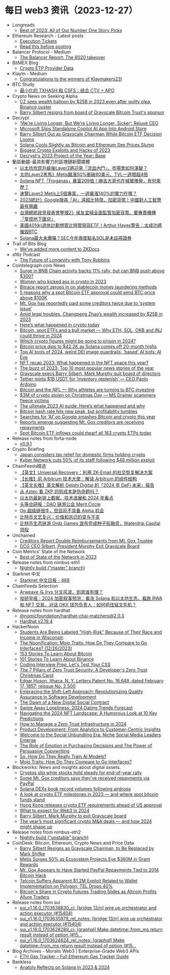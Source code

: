 # 每日 web3 资讯（2023-12-27）

- Longreads
  - [Best of 2023: All of Our Number One Story Picks](https://longreads.com/2023/12/26/best-of-2023-all-of-our-number-one-story-picks/)
- Ethereum Research - Latest posts
  - [Execution Tickets](https://ethresear.ch/t/execution-tickets/17944#post_3)
  - [Read this before posting](https://ethresear.ch/t/read-this-before-posting/8#post_5)
- Balancer Protocol - Medium
  - [The Balancer Report: The 8020 takeover](https://medium.com/balancer-protocol/the-balancer-report-the-8020-takeover-1905764b0d41?source=rss----c0ac9f127fc5---4)
- BitMEX Blog
  - [Crypto ETP Provider Data](https://blog.bitmex.com/crypto-etp-provider-data/)
- Klaytn - Medium
  - [Congratulations to the winners of Klaymakers23!](https://medium.com/klaytn/congratulations-to-the-winners-of-klaymakers23-c85b91dff4be?source=rss----fdd4b65b0d8f---4)
- BTC Study
  - [最小化的 TXHASH 和 CSFS：结合 CTV + APO](https://www.btcstudy.org/2023/12/26/combined-ctv-apo-to-minimal-txhash-csfs/)
- Crypto News on Seeking Alpha
  - [CZ sees wealth balloon by $25B in 2023 even after guilty plea, Binance ouster](https://seekingalpha.com/news/4050383-cz-sees-wealth-balloon-by-25b-in-2023-even-after-guilty-plea-binance-ouster?utm_source=feed_news_crypto&utm_medium=referral&feed_item_type=news)
  - [Barry Silbert resigns from board of Grayscale Bitcoin Trust's sponsor](https://seekingalpha.com/news/4050331-barry-silbert-resigns-from-board-of-grayscale-bitcoin-trusts-sponsor?utm_source=feed_news_crypto&utm_medium=referral&feed_item_type=news)
- Decrypt
  - [‘We’re Living Longer, But We’re Living Longer, Sicker’: Rejuve CEO](https://decrypt.co/210928/were-living-longer-but-were-living-longer-sicker-rejuve-ceo)
  - [Microsoft Slips Standalone Copilot AI App Into Android Store](https://decrypt.co/210918/microsoft-slips-standalone-copilot-app-for-android-into-google-app-store)
  - [Barry Silbert Out as Grayscale Chairman While Bitcoin ETF Decision Looms](https://decrypt.co/210919/barry-silbert-out-as-grayscale-chairman-while-bitcoin-etf-decision-looms)
  - [Solana Cools Slightly as Bitcoin and Ethereum See Prices Slump](https://decrypt.co/210911/solana-cools-slightly-as-bitcoin-and-ethereum-see-prices-slump)
  - [Biggest Crypto Exploits and Hacks of 2023](https://decrypt.co/210802/biggest-crypto-hacks-of-2023)
  - [Decrypt's 2023 Project of the Year: Base](https://decrypt.co/210661/decrypt-project-year-2023-coinbase-ethereum-base)
- 動區動趨-最具影響力的區塊鏈新聞媒體
  - [以太坊坎昆升級後Layer2將迎來「流血內鬥」，市場會如何演變？](https://www.blocktempo.com/after-the-upgrade-in-cancun-how-will-the-market-landscape-of-layer-2-evolve/)
  - [太坊Layer2黑馬》Metis飆漲50%衝破80美元、TVL一週增超4倍](https://www.blocktempo.com/metis-soared-50-yesterday-and-tvl-increased-more-than-4-times-on-the-7th/)
  - [Solana NFT「Froganas」暴富209倍！麻吉大哥也在喊單陣營，有何來歷？](https://www.blocktempo.com/the-solana-nft-project-froganas-which-surged-209-times-in-value-whats-its-background/)
  - [速覽Layer2 Metis上5個專案，一週暴漲140%的實力在哪？](https://www.blocktempo.com/a-quick-overview-of-five-projects-on-layer2-metis/)
  - [2023統計》Google搜尋「AI」遠超比特幣、加密貨幣！中國對人工智慧最有興趣](https://www.blocktempo.com/searches-for-ai-on-google-smashes-bitcoin/)
  - [台灣總統政見發表會整理2》侯友宜喊全面監管加密貨幣、要專責機構「掌控地下匯兌」](https://www.blocktempo.com/hou-you-yi-said-build-specialized-agency-to-monitor-underground-funds-that-preventing-fraud/)
  - [美國401(k)退休計劃想買比特幣現貨ETF！Arthur Hayes警告：太成功將摧毀BTC](https://www.blocktempo.com/experts-are-optimistic-about-the-introduction-of-bitcoin-spot-etf-to-the-us-401k-retirement-plan/)
  - [Solana最大未爆彈？SEC今年兩度點名SOL是未註冊證券](https://www.blocktempo.com/the-secs-crypto-as-securities-stance-once-decimated-altcoins/)
- Trail of Bits Blog
  - [We’ve added more content to ZKDocs](https://blog.trailofbits.com/2023/12/26/weve-added-more-content-to-zkdocs/)
- a16z Podcast
  - [The Future of Longevity with Tony Robbins](https://a16z.simplecast.com/episodes/the-future-of-longevity-with-tony-robbins-YJfnLxwl)
- Cointelegraph.com News
  - [Surge in BNB Chain activity backs 11% rally, but can BNB push above $300?](https://cointelegraph.com/news/surge-in-bnb-chain-activity-backs-11-rally-but-can-bnb-push-above-300)
  - [Women who kicked ass in crypto in 2023](https://cointelegraph.com/news/women-kicked-ass-in-crypto-2023)
  - [Bitrace report zeroes in on stablecoin money laundering methods](https://cointelegraph.com/news/bitrace-stablecoin-money-laundering-methods)
  - [5 reasons why a spot Bitcoin ETF approval could send BTC price above $100K](https://cointelegraph.com/news/5-reasons-why-a-spot-bitcoin-etf-approval-could-send-btc-price-above-100k)
  - [Mt. Gox has reportedly paid some creditors twice due to ‘system issue’](https://cointelegraph.com/news/mt-gox-reportedly-paid-some-creditors-twice-system-issue)
  - [Amid legal troubles, Changpeng Zhao’s wealth increased by $25B in 2023](https://cointelegraph.com/news/changpeng-zhao-wealth-increased)
  - [Here’s what happened in crypto today](https://cointelegraph.com/news/what-happened-in-crypto-today)
  - [Bitcoin, spot ETFs and a bull market — Why ETH, SOL, OKB and INJ could thrive in 2024](https://cointelegraph.com/news/bitcoin-spot-etfs-and-a-bull-market-why-eth-sol-okb-and-inj-could-thrive-in-2024)
  - [Which crypto figures might be going to prison in 2024?](https://cointelegraph.com/news/crypto-figures-prison-2024)
  - [Bitcoin price dips to $42.2K as Solana comes off 20-month highs](https://cointelegraph.com/news/bitcoin-price-dips-42-2-k-solana-20-month-highs)
  - [Top AI tools of 2024, weird DEI image guardrails, ‘based’ AI bots: AI Eye](https://cointelegraph.com/magazine/top-ai-tools-2024-based-ai-bots-weird-dei-image-guardrails-ai-eye/)
  - [NFT recap 2023: What happened in the NFT space this year?](https://cointelegraph.com/news/nft-recap-2023-bitcoin-ordinals-unite)
  - [The buzz of 2023: Top 10 most popular news stories of the year](https://cointelegraph.com/news/the-buzz-of-2023-top-10-most-popular-news-stories-of-the-year)
  - [Grayscale execs Barry Silbert, Mark Murphy quit board of directors](https://cointelegraph.com/news/grayscale-barry-silbert-resigns-board)
  - [Tether mints $1B USDT for ‘inventory replenish’ — CEO Paolo Ardoino](https://cointelegraph.com/news/tether-1-billion-usdt-inventory-replenish)
  - [Bitcoin and the NFL — Why athletes are turning to BTC investing](https://cointelegraph.com/news/bitcoin-and-the-nfl-why-athletes-are-turning-to-btc-investing)
  - [$3M of crypto stolen on Christmas Day — MS Drainer scammers fleece victims](https://cointelegraph.com/news/3m-of-crypto-stolen-christmas-day)
  - [The ultimate 2023 AI guide: Here’s what happened and why](https://cointelegraph.com/news/the-ultimate-2023-ai-guide-here-s-what-happened-and-why)
  - [Bitcoin hash rate hits new peak, but profitability tumbles](https://cointelegraph.com/news/bitcoin-hash-rate-hits-new-peak-but-profitability-tumbles)
  - [Searches for ‘AI’ on Google smashes Bitcoin and crypto this year](https://cointelegraph.com/news/ai-google-search-trend-beats-bitcoin-crypto-this-year)
  - [Reports emerge suggesting Mt. Gox creditors are receiving repayments](https://cointelegraph.com/news/mt-gox-creditors-repayments-received-social-media-reports)
  - [Spot Bitcoin ETF inflows could dwarf all 163 crypto ETPs today](https://cointelegraph.com/news/spot-bitcoin-etf-inflows-dwarf-150-crypto-etp-today)
- Release notes from forta-node
  - [v0.9.1](https://github.com/forta-network/forta-node/releases/tag/v0.9.1)
- Crypto Briefing
  - [Japan considers tax relief for domestic firms holding crypto](https://cryptobriefing.com/japan-considers-tax-relief-domestic-firms-holding-crypto/?utm_source=feed&utm_medium=rss)
  - [Kyber Network cuts 50% of its staff following $48 million exploit](https://cryptobriefing.com/kyber-network-cuts-50-staff-following-48-million-exploit/?utm_source=feed&utm_medium=rss)
- ChainFeeds精选
  - [【英文】Universal Recovery：利用 ZK-Email 的社交恢复解决方案](https://blog.getclave.io/p/universal-recovery-a-social-recovery)
  - [【长推】前 Arbitrum 技术大使：解读 Arbitrum 的组件结构](https://x.com/eternal1997L/status/1739306843153838186)
  - [【英文长推】英文解析 Delphi Digital 的「2024 年 DeFi 未来」报告](https://twitter.com/stacy_muur/status/1739255004261961884)
  - [从 Aztec 看 ZKP 的低成本是伪命题吗？](https://mirror.xyz/0x867A3f354c0eCB6622aEf1bF14C3BE79338AD889/Fg-9XE0jXLkiYu3iJLI0e-ur_mWRkryaY5Vg3vXdf4A)
  - [以太坊最新链上数据、技术进展和 2024 年看点](https://foresightnews.pro/article/detail/50276)
  - [头等仓研报：DAO 链游公会 Merit Circle](https://mp.weixin.qq.com/s?__biz=MzU2ODg5OTg3Ng==&mid=2247489403&idx=1&sn=692b362b09d4c5aad6fd0442d01ba61e&chksm=fc87b730cbf03e26d76cbdcd89e7f4428fcaccbb6f391ee301c013d0150d175677b85f2dec3b#rd)
  - [Op 超级链很牛，但目前不具备 Alpha 机会](https://www.techflowpost.com/article/detail_15265.html)
  - [比特币文艺复兴：价值和共识的变与不变](https://mp.weixin.qq.com/s/FKo7yoFPbGeH6a7qvo0-ow)
  - [比特币生态链游 Ordz Games 宣布完成种子轮融资，Waterdrip Capital 领投](https://twitter.com/ordzgames/status/1739102764545048814)
- Unchained
  - [Creditors Report Double Reimbursements from Mt. Gox Trustee](https://unchainedcrypto.com/creditors-report-double-reimbursements-from-mt-gox-trustee/)
  - [DCG CEO Silbert, President Murphy Exit Grayscale Board](https://unchainedcrypto.com/dcg-ceo-silbert-president-murphy-exit-grayscale-board/)
- Coin Metrics' State of the Network
  - [Best of State of the Network in 2023](https://coinmetrics.substack.com/p/state-of-the-network-issue-239)
- Release notes from nimbus-eth1
  - [Nightly build ("master" branch)](https://github.com/status-im/nimbus-eth1/releases/tag/nightly)
- Starknet 中文
  - [Starknet 中文日报 - 468](https://starknetzh.substack.com/p/starknet-468)
- ChainFeeds Selection
  - [Arweave 与 Irys 分叉风波，到底谁有理？](https://substack.chainfeeds.xyz/p/arweave-irys)
  - [投研早报｜2024 加密叙事预测：看涨 Solana 和以太坊生态，看跌 RWA 和 NFT 交易、对话 OKX 钱包负责人：如何抓住铭文先机？](https://substack.chainfeeds.xyz/p/2024-solana-rwa-nft-okx)
- Release notes from hardhat
  - [@nomicfoundation/hardhat-chai-matchers@2.0.3](https://github.com/NomicFoundation/hardhat/releases/tag/%40nomicfoundation%2Fhardhat-chai-matchers%402.0.3)
  - [Hardhat v2.19.4](https://github.com/NomicFoundation/hardhat/releases/tag/hardhat%402.19.4)
- HackerNoon
  - [Students Are Being Labeled "High-Risk" Because of Their Race and Income in Wisconsin](https://hackernoon.com/students-are-being-labeled-high-risk-because-of-their-race-and-income-in-wisconsin?source=rss)
  - [The Noonification: Mojo Traits: How Do They Compare to Go Interfaces? (12/26/2023)](https://hackernoon.com/12-26-2023-noonification?source=rss)
  - [153 Stories To Learn About Bitcoin](https://hackernoon.com/153-stories-to-learn-about-bitcoin?source=rss)
  - [101 Stories To Learn About Binance](https://hackernoon.com/101-stories-to-learn-about-binance?source=rss)
  - [Coding Interview Prep: Let's Test Your CSS](https://hackernoon.com/coding-interview-prep-lets-test-your-css?source=rss)
  - [The 7 Pillars of Zero Trust Security: A Developer's Zero Trust Christmas Carol](https://hackernoon.com/the-7-pillars-of-zero-trust-security-a-developers-zero-trust-christmas-carol?source=rss)
  - [Edgar Huson, Ithaca, N. Y. Letters Patent No. 16,648, dated February 17, 1857; reissue No. 2,500](https://hackernoon.com/edgar-huson-ithaca-n-y-letters-patent-no-16648-dated-february-17-1857-reissue-no-2500?source=rss)
  - [Embracing the Shift-Left Approach: Revolutionizing Quality Assurance in Software Development](https://hackernoon.com/embracing-the-shift-left-approach-revolutionizing-quality-assurance-in-software-development?source=rss)
  - [The Dawn of a New Digital Social Contract](https://hackernoon.com/the-dawn-of-a-new-digital-social-contract?source=rss)
  - [Swipe Away Loneliness: 2024 Dating Trends Forecast](https://hackernoon.com/swipe-away-loneliness-2024-dating-trends-forecast?source=rss)
  - [Navigating the 2024 NFT Landscape: A Humorous Look at 10 Key Predictions](https://hackernoon.com/navigating-the-2024-nft-landscape-a-humorous-look-at-10-key-predictions?source=rss)
  - [How to Manage a Zero Trust Infrastructure in 2024](https://hackernoon.com/how-to-manage-a-zero-trust-infrastructure-in-2024?source=rss)
  - [Product Development: From Analytics to Customer-Centric Insights](https://hackernoon.com/product-development-from-analytics-to-customer-centric-insights?source=rss)
  - [Welcome to the Social Unbundling Era: Niche Social Media Leaders Emerge](https://hackernoon.com/welcome-to-the-social-unbundling-era-niche-social-media-leaders-emerge?source=rss)
  - [The Role of Emotion in Purchasing Decisions and The Power of Persuasive Copywriting](https://hackernoon.com/the-role-of-emotion-in-purchasing-decisions-and-the-power-of-persuasive-copywriting?source=rss)
  - [So, How Do They Really Train AI Models?](https://hackernoon.com/so-how-do-they-really-train-ai-models?source=rss)
  - [Mojo Traits: How Do They Compare to Go Interfaces?](https://hackernoon.com/mojo-traits-how-do-they-compare-to-go-interfaces?source=rss)
- Blockworks: News and insights about digital assets.
  - [Cryptos slip while stocks hold steady for end-of-year rally](https://blockworks.co/news/stocks-steady-for-eoy-rally)
  - [Some Mt. Gox creditors says they’ve received repayments via PayPal](https://blockworks.co/news/mt-gox-paypal-payment-creditors)
  - [Solana DEXs book record volumes following airdrops](https://blockworks.co/news/solana-dex-record-volumes)
  - [A look at crypto ETF milestones in 2023 — and where spot bitcoin funds stand](https://blockworks.co/news/crypto-etfs-2024-outlook)
  - [Hong Kong releases crypto ETF requirements ahead of US approval](https://blockworks.co/news/hong-kong-releases-crypto-etf-requirements)
  - [What to expect for Web3 in 2024](https://blockworks.co/news/predictions-web3-in2024)
  - [Barry Silbert, Mark Murphy to exit Grayscale board](https://blockworks.co/news/barry-silbert-leaves-grayscale-board)
  - [The year’s most significant crypto M&amp;A deals — and how 2024 might shape up](https://blockworks.co/news/notable-2023-crypto-mergers-acquisitions)
- Release notes from nimbus-eth2
  - [Nightly build ("unstable" branch)](https://github.com/status-im/nimbus-eth2/releases/tag/nightly)
- CoinDesk: Bitcoin, Ethereum, Crypto News and Price Data
  - [Barry Silbert Resigns as Grayscale Chairman, to Be Replaced by Mark Shifke](https://www.coindesk.com/business/2023/12/26/barry-silbert-resigns-as-grayscale-chairman-to-be-replaced-by-mark-shifke/?utm_medium=referral&utm_source=rss&utm_campaign=headlines)
  - [Metis Surges 50% as Ecosystem Projects Eye $360M in Grant Rewards](https://www.coindesk.com/tech/2023/12/26/metis-surges-50-as-ecosystem-projects-eye-360m-in-grant-rewards/?utm_medium=referral&utm_source=rss&utm_campaign=headlines)
  - [Mt. Gox Appears to Have Started PayPal Repayments Tied to 2014 Bitcoin Hack](https://www.coindesk.com/business/2023/12/26/mt-gox-appears-to-have-started-paypal-repayments-tied-to-2014-bitcoin-hack/?utm_medium=referral&utm_source=rss&utm_campaign=headlines)
  - [Telcoin Suffers Apparent $1.2M Exploit Related to Wallet Implementation on Polygon; TEL Drops 40%](https://www.coindesk.com/tech/2023/12/26/telcoin-suffers-apparent-exploit-related-to-polygon-wallet-implementation-tel-drops-40/?utm_medium=referral&utm_source=rss&utm_campaign=headlines)
  - [Bitcoin's Share in Crypto Futures Trading Slides as Altcoin Profits Allure Traders](https://www.coindesk.com/markets/2023/12/26/bitcoin-futures-open-interest-slides-as-altcoin-profits-allure-traders/?utm_medium=referral&utm_source=rss&utm_campaign=headlines)
- Release notes from sui
  - [sui_v1.16.0_1703638830_ci: [bridge 13/n] wire up orchestrator and action executor (#15404)](https://github.com/MystenLabs/sui/releases/tag/sui_v1.16.0_1703638830_ci)
  - [sui_v1.16.0_1703635979_rel_notes: [bridge 13/n] wire up orchestrator and action executor (#15404)](https://github.com/MystenLabs/sui/releases/tag/sui_v1.16.0_1703635979_rel_notes)
  - [sui_v1.16.0_1703628289_ci: [graphql] Make datetime::from_ms return result instead of option (#15…](https://github.com/MystenLabs/sui/releases/tag/sui_v1.16.0_1703628289_ci)
  - [sui_v1.16.0_1703624624_rel_notes: [graphql] Make datetime::from_ms return result instead of option (#15…](https://github.com/MystenLabs/sui/releases/tag/sui_v1.16.0_1703624624_rel_notes)
- Blog Archives - Moralis Web3 | Enterprise-Grade Web3 APIs
  - [ETH Gas Tracker – Full Ethereum Gas Tracker Guide](https://moralis.io/eth-gas-tracker-full-ethereum-gas-tracker-guide/)
- Bankless
  - [Anatoly Reflects on Solana In 2023 & 2024](http://sites.libsyn.com/247424/anatoly-reflects-on-solana-in-2023-2024)

